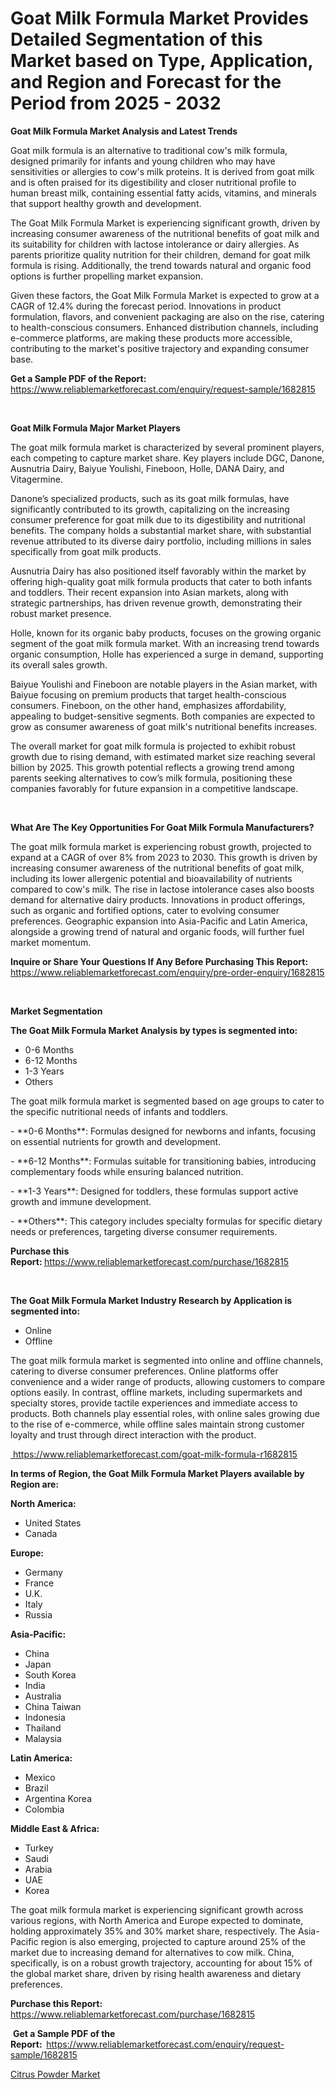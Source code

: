 <p><h1>Goat Milk Formula Market Provides Detailed Segmentation of this Market based on Type, Application, and Region and Forecast for the Period from 2025 - 2032</h1></p><p><strong>Goat Milk Formula Market Analysis and Latest Trends</strong></p>
<p><p>Goat milk formula is an alternative to traditional cow's milk formula, designed primarily for infants and young children who may have sensitivities or allergies to cow's milk proteins. It is derived from goat milk and is often praised for its digestibility and closer nutritional profile to human breast milk, containing essential fatty acids, vitamins, and minerals that support healthy growth and development.</p><p>The Goat Milk Formula Market is experiencing significant growth, driven by increasing consumer awareness of the nutritional benefits of goat milk and its suitability for children with lactose intolerance or dairy allergies. As parents prioritize quality nutrition for their children, demand for goat milk formula is rising. Additionally, the trend towards natural and organic food options is further propelling market expansion.</p><p>Given these factors, the Goat Milk Formula Market is expected to grow at a CAGR of 12.4% during the forecast period. Innovations in product formulation, flavors, and convenient packaging are also on the rise, catering to health-conscious consumers. Enhanced distribution channels, including e-commerce platforms, are making these products more accessible, contributing to the market's positive trajectory and expanding consumer base.</p></p>
<p><strong>Get a Sample PDF of the Report:&nbsp;</strong> <a href="https://www.reliablemarketforecast.com/enquiry/request-sample/1682815?utm_campaign=2470&utm_medium=2&utm_source=Github&utm_content=ia&utm_term=14022025&utm_id=goat-milk-formula">https://www.reliablemarketforecast.com/enquiry/request-sample/1682815</a></p>
<p>&nbsp;</p>
<p><strong>Goat Milk Formula Major Market Players</strong></p>
<p><p>The goat milk formula market is characterized by several prominent players, each competing to capture market share. Key players include DGC, Danone, Ausnutria Dairy, Baiyue Youlishi, Fineboon, Holle, DANA Dairy, and Vitagermine. </p><p>Danone’s specialized products, such as its goat milk formulas, have significantly contributed to its growth, capitalizing on the increasing consumer preference for goat milk due to its digestibility and nutritional benefits. The company holds a substantial market share, with substantial revenue attributed to its diverse dairy portfolio, including millions in sales specifically from goat milk products.</p><p>Ausnutria Dairy has also positioned itself favorably within the market by offering high-quality goat milk formula products that cater to both infants and toddlers. Their recent expansion into Asian markets, along with strategic partnerships, has driven revenue growth, demonstrating their robust market presence.</p><p>Holle, known for its organic baby products, focuses on the growing organic segment of the goat milk formula market. With an increasing trend towards organic consumption, Holle has experienced a surge in demand, supporting its overall sales growth.</p><p>Baiyue Youlishi and Fineboon are notable players in the Asian market, with Baiyue focusing on premium products that target health-conscious consumers. Fineboon, on the other hand, emphasizes affordability, appealing to budget-sensitive segments. Both companies are expected to grow as consumer awareness of goat milk's nutritional benefits increases.</p><p>The overall market for goat milk formula is projected to exhibit robust growth due to rising demand, with estimated market size reaching several billion by 2025. This growth potential reflects a growing trend among parents seeking alternatives to cow’s milk formula, positioning these companies favorably for future expansion in a competitive landscape.</p></p>
<p>&nbsp;</p>
<p><strong>What Are The Key Opportunities For Goat Milk Formula Manufacturers?</strong></p>
<p><p>The goat milk formula market is experiencing robust growth, projected to expand at a CAGR of over 8% from 2023 to 2030. This growth is driven by increasing consumer awareness of the nutritional benefits of goat milk, including its lower allergenic potential and bioavailability of nutrients compared to cow's milk. The rise in lactose intolerance cases also boosts demand for alternative dairy products. Innovations in product offerings, such as organic and fortified options, cater to evolving consumer preferences. Geographic expansion into Asia-Pacific and Latin America, alongside a growing trend of natural and organic foods, will further fuel market momentum.</p></p>
<p><strong>Inquire or Share Your Questions If Any Before Purchasing This Report:</strong> <a href="https://www.reliablemarketforecast.com/enquiry/pre-order-enquiry/1682815?utm_campaign=2470&utm_medium=2&utm_source=Github&utm_content=ia&utm_term=14022025&utm_id=goat-milk-formula">https://www.reliablemarketforecast.com/enquiry/pre-order-enquiry/1682815</a></p>
<p>&nbsp;</p>
<p><strong>Market Segmentation</strong></p>
<p><strong>The Goat Milk Formula Market Analysis by types is segmented into:</strong></p>
<p><ul><li>0-6 Months</li><li>6-12 Months</li><li>1-3 Years</li><li>Others</li></ul></p>
<p><p>The goat milk formula market is segmented based on age groups to cater to the specific nutritional needs of infants and toddlers. </p><p>- **0-6 Months**: Formulas designed for newborns and infants, focusing on essential nutrients for growth and development.</p><p>- **6-12 Months**: Formulas suitable for transitioning babies, introducing complementary foods while ensuring balanced nutrition.</p><p>- **1-3 Years**: Designed for toddlers, these formulas support active growth and immune development.</p><p>- **Others**: This category includes specialty formulas for specific dietary needs or preferences, targeting diverse consumer requirements.</p></p>
<p><strong>Purchase this Report:&nbsp;</strong><a href="https://www.reliablemarketforecast.com/purchase/1682815?utm_campaign=2470&utm_medium=2&utm_source=Github&utm_content=ia&utm_term=14022025&utm_id=goat-milk-formula">https://www.reliablemarketforecast.com/purchase/1682815</a></p>
<p>&nbsp;</p>
<p><strong>The Goat Milk Formula Market Industry Research by Application is segmented into:</strong></p>
<p><ul><li>Online</li><li>Offline</li></ul></p>
<p><p>The goat milk formula market is segmented into online and offline channels, catering to diverse consumer preferences. Online platforms offer convenience and a wider range of products, allowing customers to compare options easily. In contrast, offline markets, including supermarkets and specialty stores, provide tactile experiences and immediate access to products. Both channels play essential roles, with online sales growing due to the rise of e-commerce, while offline sales maintain strong customer loyalty and trust through direct interaction with the product.</p></p>
<p><a href="https://www.reliablemarketforecast.com/goat-milk-formula-r1682815?utm_campaign=2470&utm_medium=2&utm_source=Github&utm_content=ia&utm_term=14022025&utm_id=goat-milk-formula">&nbsp;https://www.reliablemarketforecast.com/goat-milk-formula-r1682815</a></p>
<p><strong>In terms of Region, the Goat Milk Formula Market Players available by Region are:</strong></p>
<p>
    <p> <strong> North America: </strong>
        <ul>
            <li>United States</li>
            <li>Canada</li>
        </ul>
        </p> 
    <p> <strong> Europe: </strong>
        <ul>
            <li>Germany</li>
            <li>France</li>
            <li>U.K.</li>
            <li>Italy</li>
            <li>Russia</li>
        </ul>
        </p> 
    <p> <strong> Asia-Pacific: </strong>
        <ul>
            <li>China</li>
            <li>Japan</li>
            <li>South Korea</li>
            <li>India</li>
            <li>Australia</li>
            <li>China Taiwan</li>
            <li>Indonesia</li>
            <li>Thailand</li>
            <li>Malaysia</li>
        </ul>
        </p> 
    <p> <strong> Latin America: </strong>
        <ul>
            <li>Mexico</li>
            <li>Brazil</li>
            <li>Argentina Korea</li>
            <li>Colombia</li>
        </ul>
        </p> 
    <p> <strong> Middle East & Africa: </strong>
        <ul>
            <li>Turkey</li>
            <li>Saudi</li>
            <li>Arabia</li>
            <li>UAE</li>
            <li>Korea</li>
        </ul>
    </p>
    </p>
<p><p>The goat milk formula market is experiencing significant growth across various regions, with North America and Europe expected to dominate, holding approximately 35% and 30% market share, respectively. The Asia-Pacific region is also emerging, projected to capture around 25% of the market due to increasing demand for alternatives to cow milk. China, specifically, is on a robust growth trajectory, accounting for about 15% of the global market share, driven by rising health awareness and dietary preferences.</p></p>
<p><strong>Purchase this Report: </strong><a href="https://www.reliablemarketforecast.com/purchase/1682815?utm_campaign=2470&utm_medium=2&utm_source=Github&utm_content=ia&utm_term=14022025&utm_id=goat-milk-formula">https://www.reliablemarketforecast.com/purchase/1682815</a></p>
<p>&nbsp;<strong>Get a Sample PDF of the Report:&nbsp;&nbsp;</strong><a href="https://www.reliablemarketforecast.com/enquiry/request-sample/1682815?utm_campaign=2470&utm_medium=2&utm_source=Github&utm_content=ia&utm_term=14022025&utm_id=goat-milk-formula">https://www.reliablemarketforecast.com/enquiry/request-sample/1682815</a></p>
<p><strong></strong></p>
<p><p><a href="https://github.com/lisaeichler20775/Market-Research-Report-List-1/blob/main/citrus-powder-market.md?utm_campaign=2470&utm_medium=2&utm_source=Github&utm_content=ia&utm_term=14022025&utm_id=goat-milk-formula">Citrus Powder Market</a></p></p>
